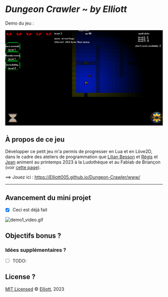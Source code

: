 # *Dungeon Crawler* ~ *by Elliott*

Demo du jeu :

![demo1_image.png](screenshots/demo1_image.png)

## À propos de ce jeu

Développer ce petit jeu m'a permis de progresser en Lua et en Löve2D, dans le cadre des ateliers de programmation que [Lilian Besson](https://GitHub.com/Naereen) et [Régis](https://github.com/regisb) et [Jean](https://github.com/Jehadel) animent au printemps 2023 à la Ludothèque et au Fablab de Briançon (voir [cette page](https://github.com/aucoindujeu/codeclub)).

==> Jouez ici : <https://Elliott005.github.io/Dungeon-Crawler/www/>

----

## Avancement du mini projet

- [x] Ceci est déjà fait

![demo1_video.gif](screenshots/demo1_video.gif)

## Objectifs bonus ?

### Idées supplémentaires ?

- [ ] TODO:

## License ?

[MIT Licensed](LICENSE)
© [Elliott](https://github.com/Elliott005), 2023

